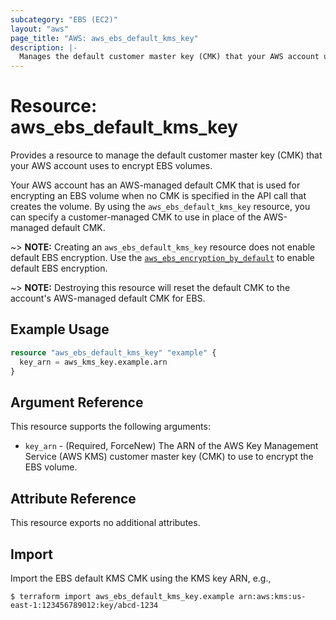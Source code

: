 ```yaml
---
subcategory: "EBS (EC2)"
layout: "aws"
page_title: "AWS: aws_ebs_default_kms_key"
description: |-
  Manages the default customer master key (CMK) that your AWS account uses to encrypt EBS volumes.
---
```


# Resource: aws_ebs_default_kms_key

Provides a resource to manage the default customer master key (CMK) that your AWS account uses to encrypt EBS volumes.

Your AWS account has an AWS-managed default CMK that is used for encrypting an EBS volume when no CMK is specified in the API call that creates the volume.
By using the `aws_ebs_default_kms_key` resource, you can specify a customer-managed CMK to use in place of the AWS-managed default CMK.

~> **NOTE:** Creating an `aws_ebs_default_kms_key` resource does not enable default EBS encryption. Use the [`aws_ebs_encryption_by_default`](ebs_encryption_by_default.html) to enable default EBS encryption.

~> **NOTE:** Destroying this resource will reset the default CMK to the account's AWS-managed default CMK for EBS.

## Example Usage

```terraform
resource "aws_ebs_default_kms_key" "example" {
  key_arn = aws_kms_key.example.arn
}
```

## Argument Reference

This resource supports the following arguments:

* `key_arn` - (Required, ForceNew) The ARN of the AWS Key Management Service (AWS KMS) customer master key (CMK) to use to encrypt the EBS volume.

## Attribute Reference

This resource exports no additional attributes.

## Import

Import the EBS default KMS CMK using the KMS key ARN, e.g.,

```console
$ terraform import aws_ebs_default_kms_key.example arn:aws:kms:us-east-1:123456789012:key/abcd-1234
```
